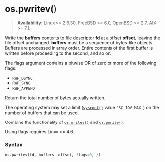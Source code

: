 # os.pwritev()

> **Availability:** Linux >= 2.6.30, FreeBSD >= 6.0, OpenBSD >= 2.7, AIX >= 7.1.

Write the **buffers** contents to file descriptor **fd** at a offset **offset**, leaving the file offset unchanged. **buffers** must be a sequence of bytes-like objects. Buffers are processed in array order. Entire contents of the first buffer is written before proceeding to the second, and so on.

The flags argument contains a bitwise OR of zero or more of the following flags:

- `RWF_DSYNC`
- `RWF_SYNC`
- `RWF_APPEND`

Return the total number of bytes actually written.

The operating system may set a limit ([`sysconf()`](/modules/os/sysconf.md) value `'SC_IOV_MAX'`) on the number of buffers that can be used.

Combine the functionality of [`os.writev()`](/modules/os/writev.md) and [`os.pwrite()`](/modules/os/pwrite.md).

Using flags requires Linux >= 4.6.

### Syntax

```python
os.pwritev(fd, buffers, offset, flags=0, /)
```